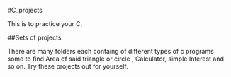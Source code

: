 #C_projects

This is to practice your C.

##Sets of projects
  
  There are many folders each containg of different types of c programs some to find Area of said triangle
  or circle , Calculator, simple Interest and so on.
  Try these projects out for yourself.
